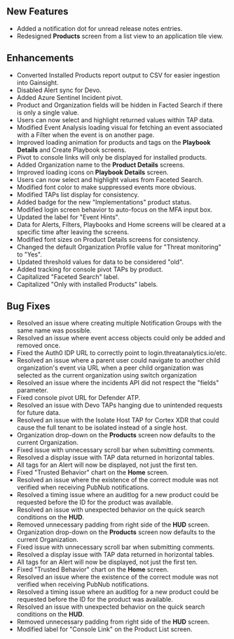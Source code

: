 ## New Features
- Added a notification dot for unread release notes entries.
- Redesigned **Products** screen from a list view to an application tile view.

## Enhancements
- Converted Installed Products report output to CSV for easier ingestion into Gainsight.
- Disabled Alert sync for Devo.
- Added Azure Sentinel Incident pivot.
- Product and Organization fields will be hidden in Facted Search if there is only a single value.
- Users can now select and highlight returned values within TAP data.
- Modified Event Analysis loading visual for fetching an event associated with a Filter when the event is on another page.
- Improved loading animation for products and tags on the **Playbook Details** and Create Playbook screens.
- Pivot to console links will only be displayed for installed products.
- Added Organization name to the **Product Details** screens.
- Improved loading icons on **Playbook Details** screen.
- Users can now select and highlight values from Faceted Search.
- Modified font color to make suppressed events more obvious.
- Modified TAPs list display for consistency.
- Added badge for the new "Implementations" product status.
- Modified login screen behavior to auto-focus on the MFA input box.
- Updated the label for "Event Hints".
- Data for Alerts, Filters, Playbooks and Home screens will be cleared at a specific time after leaving the screens.
- Modified font sizes on Product Details screens for consistency.
- Changed the default Organization Profile value for "Threat monitoring" to "Yes".
- Updated threshold values for data to be considered "old".
- Added tracking for console pivot TAPs by product.
- Capitalized "Faceted Search" label.
- Capitalized "Only with installed Products" labels.

## Bug Fixes
- Resolved an issue where creating multiple Notification Groups with the same name was possible.
- Resolved an issue where event access objects could only be added and removed once.
- Fixed the Auth0 IDP URL to correctly point to login.threatanalytics.io/etc.
- Resolved an issue where a parent user could navigate to another child organization's event via URL when a peer child organization was selected as the current organization using switch organization
- Resolved an issue where the incidents API did not respect the "fields" parameter.
- Fixed console pivot URL for Defender ATP.
- Resolved an issue with Devo TAPs hanging due to unintended requests for future data.
- Resolved an issue with the Isolate Host TAP for Cortex XDR that could cause the full tenant to be isolated instead of a single host.
- Organization drop-down on the **Products** screen now defaults to the current Organization.
- Fixed issue with unnecessary scroll bar when submitting comments.
- Resolved a display issue with TAP data returned in horizontal tables.
- All tags for an Alert will now be displayed, not just the first ten.
- Fixed "Trusted Behavior" chart on the **Home** screen.
- Resolved an issue where the existence of the correct module was not verified when receiving PubNub notifications.
- Resolved a timing issue where an auditlog for a new product could be requested before the ID for the product was available.
- Resolved an issue with unexpected behavior on the quick search conditions on the **HUD**.
- Removed unnecessary padding from right side of the **HUD** screen. 
- Organization drop-down on the **Products** screen now defaults to the current Organization.
- Fixed issue with unnecessary scroll bar when submitting comments.
- Resolved a display issue with TAP data returned in horizontal tables.
- All tags for an Alert will now be displayed, not just the first ten.
- Fixed "Trusted Behavior" chart on the **Home** screen.
- Resolved an issue where the existence of the correct module was not verified when receiving PubNub notifications.
- Resolved a timing issue where an auditlog for a new product could be requested before the ID for the product was available.
- Resolved an issue with unexpected behavior on the quick search conditions on the **HUD**.
- Removed unnecessary padding from right side of the **HUD** screen. 
- Modified label for "Console Link" on the Product List screen.
